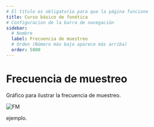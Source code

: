 ```yaml
---
# El título es obligatorio para que la página funcione
title: Curso básico de fonética
# Configuracion de la barra de navegación
sidebar:
  # Nombre
  label: Frecuencia de muestreo
  # Orden (Número más bajo aparece más arriba)
  order: 5000
---
```

# Frecuencia de muestreo

Gráfico para ilustrar la frecuencia de muestreo.

![FM](/images/animacion_muestras.gif)

ejemplo.
